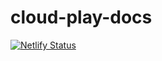 # cloud-play-docs
[![Netlify Status](https://api.netlify.com/api/v1/badges/05ffd26b-82fe-43d7-bfa8-35b9f197b5e0/deploy-status)](https://app.netlify.com/sites/celadon-arithmetic-cb688a/deploys)
